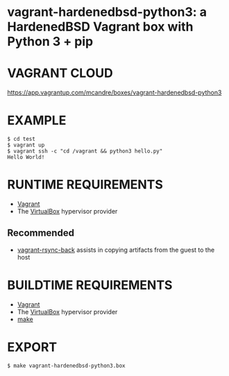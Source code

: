 # vagrant-hardenedbsd-python3: a HardenedBSD Vagrant box with Python 3 + pip

# VAGRANT CLOUD

https://app.vagrantup.com/mcandre/boxes/vagrant-hardenedbsd-python3

# EXAMPLE

```console
$ cd test
$ vagrant up
$ vagrant ssh -c "cd /vagrant && python3 hello.py"
Hello World!
```

# RUNTIME REQUIREMENTS

* [Vagrant](https://www.vagrantup.com)
* The [VirtualBox](https://www.virtualbox.org) hypervisor provider

## Recommended

* [vagrant-rsync-back](https://github.com/smerrill/vagrant-rsync-back) assists in copying artifacts from the guest to the host

# BUILDTIME REQUIREMENTS

* [Vagrant](https://www.vagrantup.com)
* The [VirtualBox](https://www.virtualbox.org) hypervisor provider
* [make](https://www.gnu.org/software/make/)

# EXPORT

```console
$ make vagrant-hardenedbsd-python3.box
```
